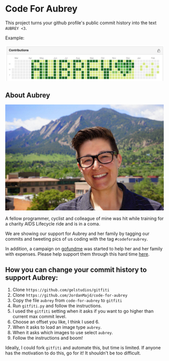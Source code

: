 # Code For Aubrey

This project turns your github profile's public commit history into the text `AUBREY <3`.

Example:

![image of a commit history that reads aubrey <3](example.png)

## About Aubrey

![aubrey](aubrey.jpg)

A fellow programmer, cyclist and colleague of mine was hit while training for a charity AIDS Lifecycle ride and is in a coma.

We are showing our support for Aubrey and her family by tagging our commits and tweeting pics of us coding with the tag `#codeforaubrey`.

In addition, a campaign on [gofundme](https://www.gofundme.com/bhdrw23w) was started to help her and her family with expenses. Please help support them through this hard time [here](https://www.gofundme.com/bhdrw23w).

## How you can change your commit history to support Aubrey:

1. Clone `https://github.com/gelstudios/gitfiti`
1. Clone `https://github.com/JordanMajd/code-for-aubrey`
1. Copy the file `aubrey` from `code-for-aubrey` to `gitfiti`
1. Run `gitfiti.py` and follow the instructions.
1. I used the `gitfiti` setting when it asks if you want to go higher than current max commit level.
1. Choose an offset you like, I think I used 6.
1. When it asks to load an image type `aubrey`.
1. When it asks which images to use select `aubrey`.
1. Follow the instructions and boom!


Ideally, I could fork `gitfiti` and automate this, but time is limited. If anyone has the motivation to do this, go for it! It shouldn't be too difficult.
